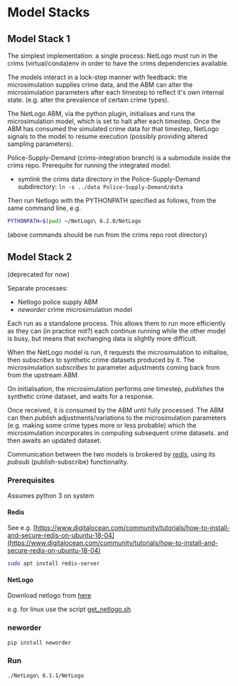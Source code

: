# Model Stacks

## Model Stack 1

The simplest implementation: a single process: NetLogo must run in the crims (virtual/conda)env in order to have the crims dependencies available.

The models interact in a lock-step manner with feedback: the microsimulation supplies crime data, and the ABM can alter the microsimulation parameters after each timestep to reflect it's own internal state. (e.g. alter the prevalence of certain crime types).

The NetLogo ABM, via the python plugin, initialises and runs the microsimulation model, which is set to halt after each timestep. Once the ABM has consumed the simulated crime data for that timestep, NetLogo signals to the model to resume execution (possibly providing altered sampling parameters).

Police-Supply-Demand (crims-integration branch) is a submodule inside the crims repo. Prerequite for running the integrated model:

- symlink the crims data directory in the Police-Supply-Demand subdirectory: `ln -s ../data Police-Supply-Demand/data`

Then run Netlogo with the PYTHONPATH specified as follows, from the same command line, e.g.

```bash
PYTHONPATH=$(pwd) ~/NetLogo\ 6.2.0/NetLogo
```

(above commands should be run from the crims repo root directory)


## Model Stack 2

(deprecated for now)

Separate processes:

- Netlogo police supply ABM
- *neworder* crime microsimulation model

Each run as a standalone process. This allows them to run more efficiently as they can (in practice not?) each continue running while the other model is busy, but means that exchanging data is slightly more difficult.

When the NetLogo model is run, it requests the microsimulation to initialise, then *subscribes* to synthetic crime datasets produced by it. The microsimulation *subscribes* to parameter adjustments coming back from from the upstream ABM.

On initialisation, the microsimulation performs one timestep, *publishes* the synthetic crime dataset, and waits for a response.

Once received, it is consumed by the ABM until fully processed. The ABM can then *publish* adjustments/variations to the microsimulation parameters (e.g. making some crime types more or less probable) which the microsimulation incorporates in computing subsequent crime datasets.  and then awaits an updated dataset.

Communication between the two models is brokered by [*redis*](https://redis.io/), using its *pubsub* (publish-subscribe) functionality.

### Prerequisites

Assumes python 3 on system
#### Redis

See e.g. [https://www.digitalocean.com/community/tutorials/how-to-install-and-secure-redis-on-ubuntu-18-04](https://www.digitalocean.com/community/tutorials/how-to-install-and-secure-redis-on-ubuntu-18-04)

```bash
sudo apt install redis-server
```

#### NetLogo

Download netlogo from [here](https://ccl.northwestern.edu/netlogo/6.1.1/)

e.g. for linux use the script [get_netlogo.sh](../get_netlogo.sh)

### neworder

```bash
pip install neworder
```

### Run

```
./NetLogo\ 6.1.1/NetLogo
```
